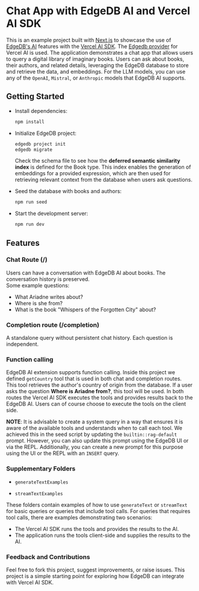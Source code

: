 # Chat App with EdgeDB AI and Vercel AI SDK

This is an example project built with [Next.js](https://nextjs.org/) to showcase the use of [EdgeDB's AI](https://docs.edgedb.com/ai) features with the [Vercel AI SDK](https://sdk.vercel.ai/docs/introduction). The [Edgedb provider](https://docs.edgedb.com/ai/vercel-ai-provider) for Vercel AI is used. The application demonstrates a chat app that allows users to query a digital library of imaginary books. Users can ask about books, their authors, and related details, leveraging the EdgeDB database to store and retrieve the data, and embeddings. For the LLM models, you can use any of the `OpenAI`, `Mistral`, or `Anthropic` models that EdgeDB AI supports.

## Getting Started

- Install dependencies:

  ```bash
  npm install
  ```

- Initialize EdgeDB project:

  ```bash
  edgedb project init
  edgedb migrate
  ```

  Check the schema file to see how the **deferred semantic similarity index** is defined for the Book type. This index enables the generation of embeddings for a provided expression, which are then used for retrieving relevant context from the database when users ask questions.

- Seed the database with books and authors:

  ```bash
  npm run seed
  ```

- Start the development server:

  ```bash
  npm run dev
  ```

## Features

### Chat Route (/)

Users can have a conversation with EdgeDB AI about books. The conversation history is preserved.  
Some example questions:

- What Ariadne writes about?
- Where is she from?
- What is the book "Whispers of the Forgotten City" about?

### Completion route (/completion)

A standalone query without persistent chat history. Each question is independent.

### Function calling

EdgeDB AI extension supports function calling. Inside this project we defined `getCountry` tool that is used in both chat and completion routes.
This tool retrieves the author's country of origin from the database. If a user asks the question **Where is Ariadne from?**, this tool will be used.
In both routes the Vercel AI SDK executes the tools and provides results back to the EdgeDB AI. Users can of course choose to execute the tools on the client side.

**NOTE**: It is advisable to create a system query in a way that ensures it is aware of the available tools and understands when to call each tool. We achieved this in the seed script by updating the `builtin::rag-default` prompt. However, you can also update this prompt using the EdgeDB UI or via the REPL. Additionally, you can create a new prompt for this purpose using the UI or the REPL with an `INSERT` query.

### Supplementary Folders

- `generateTextExamples`

- `streamTextExamples`

These folders contain examples of how to use `generateText` or `streamText` for basic queries or queries that include tool calls.
For queries that requires tool calls, there are examples demonstrating two scenarios:

- The Vercel AI SDK runs the tools and provides the results to the AI.
- The application runs the tools client-side and supplies the results to the AI.

### Feedback and Contributions

Feel free to fork this project, suggest improvements, or raise issues.
This project is a simple starting point for exploring how EdgeDB can integrate with Vercel AI SDK.
